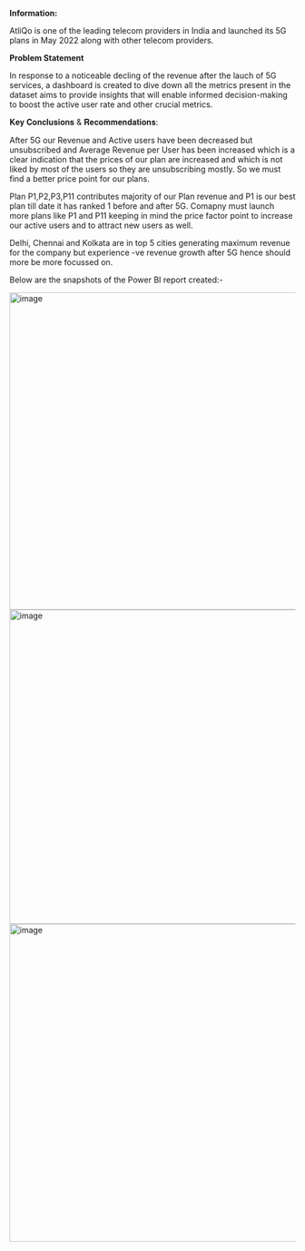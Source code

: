 **Information:**

AtliQo is one of the leading telecom providers in India and launched its 5G plans in May 2022 along with other telecom providers.

**Problem Statement**

In response to a noticeable decling of the revenue after the lauch of 5G services, a dashboard is created to dive down all the metrics present in the dataset aims to provide insights that will enable informed decision-making to boost the active user rate and other crucial metrics.

𝐊𝐞𝐲 𝐂𝐨𝐧𝐜𝐥𝐮𝐬𝐢𝐨𝐧𝐬 & 𝐑𝐞𝐜𝐨𝐦𝐦𝐞𝐧𝐝𝐚𝐭𝐢𝐨𝐧𝐬:

After 5G our Revenue and Active users have been decreased but unsubscribed and Average Revenue per User has been increased which is a clear indication that the prices of our plan are increased and which is not liked by most of the users so they are unsubscribing mostly. So we must find a better price point for our plans.

Plan P1,P2,P3,P11 contributes majority of our Plan revenue and P1 is our best plan till date it has ranked 1 before and after 5G. Comapny must launch more plans like P1 and P11 keeping in mind the price factor point to increase our active users and to attract new users as well.

Delhi, Chennai and Kolkata are in top 5 cities generating maximum revenue for the company but experience -ve revenue growth after 5G hence should more be more focussed on.

Below are the snapshots of the Power BI report created:-


<img width="559" alt="image" src="https://github.com/Akhilgoel05/telecom-industry/assets/53372534/2b634ec9-bd6d-4af5-9fb6-4ee278b45369">

<img width="554" alt="image" src="https://github.com/Akhilgoel05/telecom-industry/assets/53372534/9d1c7322-9abe-4746-8bec-06e7403795d8">

<img width="560" alt="image" src="https://github.com/Akhilgoel05/telecom-industry/assets/53372534/45c3a091-1d80-4561-9351-5d2902224a8c">
